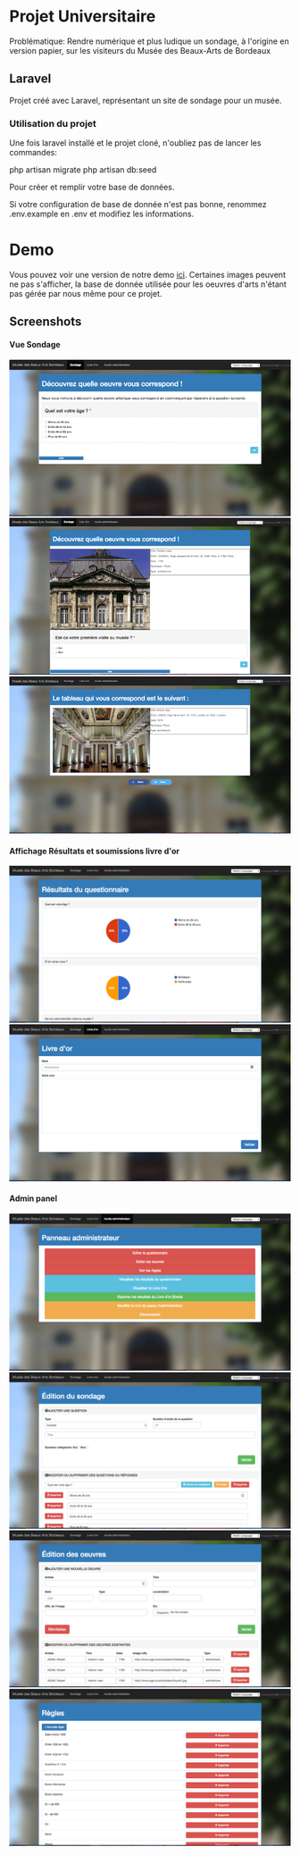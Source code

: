 # Projet Universitaire
Problématique: Rendre numérique et plus ludique un sondage, à l'origine en version papier, sur les visiteurs du Musée des Beaux-Arts de Bordeaux 

## Laravel
Projet créé avec Laravel, représentant un site de sondage pour un musée.

### Utilisation du projet
Une fois laravel installé et le projet cloné, n'oubliez pas de lancer les commandes:

php artisan migrate
php artisan db:seed

Pour créer et remplir votre base de données.

Si votre configuration de base de donnée n'est pas bonne, renommez .env.example en .env et modifiez les informations.

# Demo
Vous pouvez voir une version de notre demo [ici](https://ba-bordeaux.herokuapp.com/). Certaines images peuvent ne pas s'afficher, la base de donnée utilisée pour les oeuvres d'arts n'étant pas gérée par nous même pour ce projet.

## Screenshots

#### Vue Sondage
![your_artwork](https://github.com/AntoineGagnon/BABordeaux/blob/master/screenshots/sondage_1.png)
![your_artwork](https://github.com/AntoineGagnon/BABordeaux/blob/master/screenshots/sondage_2.png)
![your_artwork](https://github.com/AntoineGagnon/BABordeaux/blob/master/screenshots/your_artwork.png)

#### Affichage Résultats et soumissions livre d'or
![your_artwork](https://github.com/AntoineGagnon/BABordeaux/blob/master/screenshots/results_display_1.png)
![your_artwork](https://github.com/AntoineGagnon/BABordeaux/blob/master/screenshots/livre_or_1.png)

#### Admin panel
![your_artwork](https://github.com/AntoineGagnon/BABordeaux/blob/master/screenshots/admin_panel.png)
![your_artwork](https://github.com/AntoineGagnon/BABordeaux/blob/master/screenshots/edition_sondage.png)
![your_artwork](https://github.com/AntoineGagnon/BABordeaux/blob/master/screenshots/edition_oeuvres.png)
![your_artwork](https://github.com/AntoineGagnon/BABordeaux/blob/master/screenshots/rules.png)

